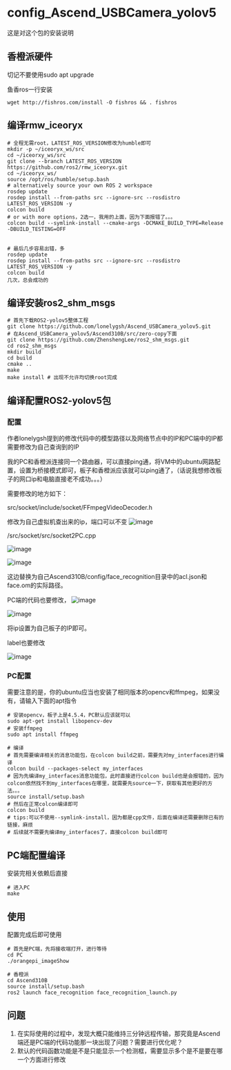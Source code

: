 # config_Ascend_USBCamera_yolov5
这是对这个包的安装说明
## 香橙派硬件

切记不要使用sudo apt upgrade

鱼香ros一行安装

```
wget http://fishros.com/install -O fishros && . fishros
```

## 编译rmw_iceoryx

```
# 全程无需root，LATEST_ROS_VERSION修改为humble即可
mkdir -p ~/iceoryx_ws/src
cd ~/iceorxy_ws/src
git clone --branch LATEST_ROS_VERSION https://github.com/ros2/rmw_iceoryx.git
cd ~/iceoryx_ws/
source /opt/ros/humble/setup.bash  
# alternatively source your own ROS 2 workspace
rosdep update
rosdep install --from-paths src --ignore-src --rosdistro LATEST_ROS_VERSION -y
colcon build
# or with more options，2选一，我用的上面，因为下面报错了。。。
colcon build --symlink-install --cmake-args -DCMAKE_BUILD_TYPE=Release -DBUILD_TESTING=OFF


# 最后几步容易出错，多
rosdep update
rosdep install --from-paths src --ignore-src --rosdistro LATEST_ROS_VERSION -y
colcon build
几次，总会成功的
```

## 编译安装ros2_shm_msgs

```
# 首先下载ROS2-yolov5整体工程
git clone https://github.com/lonelygsh/Ascend_USBCamera_yolov5.git
# 在Ascend_USBCamera_yolov5/Ascend310B/src/zero-copy下面
git clone https://github.com/ZhenshengLee/ros2_shm_msgs.git
cd ros2_shm_msgs
mkdir build
cd build
cmake ..
make
make install # 出现不允许均切换root完成
```



## 编译配置ROS2-yolov5包

### 配置

作者lonelygsh提到的修改代码中的模型路径以及网络节点中的IP和PC端中的IP都需要修改为自己查询到的IP

我的PC和香橙派连接同一个路由器，可以直接ping通，将VM中的ubuntu网路配置，设置为桥接模式即可，板子和香橙派应该就可以ping通了，（话说我想修改板子的网口ip和电脑直接老不成功。。。）

需要修改的地方如下：

src/socket/include/socket/FFmpegVideoDecoder.h

修改为自己虚拟机查出来的ip，端口可以不变
![image](https://github.com/XuLearner6/config_Ascend_USBCamera_yolov5/assets/129271489/31c2d158-5756-4dfe-bb4a-8dcacd77c385)



/src/socket/src/socket2PC.cpp

![image](https://github.com/XuLearner6/config_Ascend_USBCamera_yolov5/assets/129271489/5587992d-56a7-4a1a-b4af-8de2597111c2)

![image](https://github.com/XuLearner6/config_Ascend_USBCamera_yolov5/assets/129271489/b1d61b0b-aaec-4d4e-9ada-e58079481e34)



这边替换为自己Ascend310B/config/face_recognition目录中的acl.json和face.om的实际路径。

PC端的代码也要修改，
![image](https://github.com/XuLearner6/config_Ascend_USBCamera_yolov5/assets/129271489/16d85b92-ef79-4b71-88db-8e62021772b7)


![image](https://github.com/XuLearner6/config_Ascend_USBCamera_yolov5/assets/129271489/303cd1d7-987d-478b-9b17-1559e7bdfb6d)


将ip设置为自己板子的IP即可。

label也要修改

![image](https://github.com/XuLearner6/config_Ascend_USBCamera_yolov5/assets/129271489/6a9c0bc6-3ff5-413b-84bb-3a4f917e83ef)




### PC配置

需要注意的是，你的ubuntu应当也安装了相同版本的opencv和ffmpeg，如果没有，请输入下面的apt指令

```
# 安装opencv，板子上是4.5.4，PC默认应该就可以
sudo apt-get install libopencv-dev
# 安装ffmpeg
sudo apt install ffmpeg
```



```
# 编译
# 首先需要编译相关的消息功能包，在colcon build之前，需要先对my_interfaces进行编译
colcon build --packages-select my_interfaces
# 因为先编译my_interfaces消息功能包，此时直接进行colcon build也是会报错的，因为colcon依然找不到my_interfaces在哪里，就需要先source一下，获取有其他更好的方法。。。
source install/setup.bash
# 然后在正常colcon编译即可
colcon build
# tips:可以不使用--symlink-install，因为都是cpp文件，后面在编译还需要删除已有的链接，麻烦
# 后续就不需要先编译my_interfaces了，直接colcon build即可
```

## PC端配置编译

安装完相关依赖后直接

```
# 进入PC
make
```

## 使用

配置完成后即可使用

```
# 首先是PC端，先将接收端打开，进行等待
cd PC
./orangepi_imageShow

# 香橙派
cd Ascend310B
source install/setup.bash
ros2 launch face_recognition face_recognition_launch.py
```



## 问题

1. 在实际使用的过程中，发现大概只能维持三分钟远程传输，那究竟是Ascend端还是PC端的代码功能那一块出现了问题？需要进行优化呢？
2. 默认的代码函数功能是不是只能显示一个检测框，需要显示多个是不是要在哪一个方面进行修改


